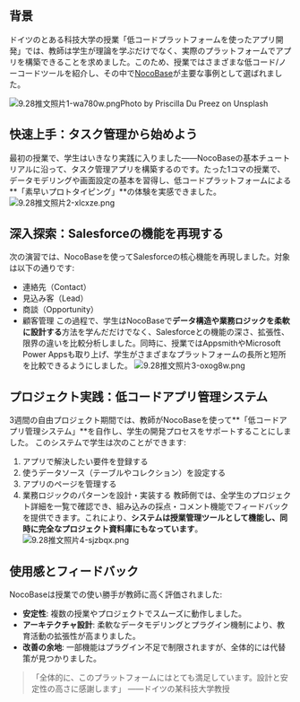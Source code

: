 ## 背景

ドイツのとある科技大学の授業「低コードプラットフォームを使ったアプリ開発」では、教師は学生が理論を学ぶだけでなく、実際のプラットフォームでアプリを構築できることを求めました。このため、授業ではさまざまな低コード/ノーコードツールを紹介し、その中で[NocoBase](http://www.nocobase.com/cn)が主要な事例として選ばれました。


![9.28推文照片1-wa780w.png](https://static-docs.nocobase.com/9.28%E6%8E%A8%E6%96%87%E7%85%A7%E7%89%871-wa780w.png)Photo by Priscilla Du Preez on Unsplash

## 快速上手：タスク管理から始めよう

最初の授業で、学生はいきなり実践に入りました——NocoBaseの基本チュートリアルに沿って、タスク管理アプリを構築するのです。たった1コマの授業で、データモデリングや画面設定の基本を習得し、低コードプラットフォームによる**「素早いプロトタイピング」**の体験を実感できました。
![9.28推文照片2-xlcxze.png](https://static-docs.nocobase.com/9.28%E6%8E%A8%E6%96%87%E7%85%A7%E7%89%872-xlcxze.png)

## 深入探索：Salesforceの機能を再現する

次の演習では、NocoBaseを使ってSalesforceの核心機能を再現しました。対象は以下の通りです:

* 連絡先（Contact）
* 見込み客（Lead）
* 商談（Opportunity）
* 顧客管理
  この過程で、学生はNocoBaseで**データ構造や業務ロジックを柔軟に設計する**方法を学んだだけでなく、Salesforceとの機能の深さ、拡張性、限界の違いを比較分析しました。同時に、授業ではAppsmithやMicrosoft Power Appsも取り上げ、学生がさまざまなプラットフォームの長所と短所を比較できるようにしました。
  ![9.28推文照片3-oxog8w.png](https://static-docs.nocobase.com/9.28%E6%8E%A8%E6%96%87%E7%85%A7%E7%89%873-oxog8w.png)

## プロジェクト実践：低コードアプリ管理システム

3週間の自由プロジェクト期間では、教師がNocoBaseを使って**「低コードアプリ管理システム」**を自作し、学生の開発プロセスをサポートすることにしました。
このシステムで学生は次のことができます:

1. アプリで解決したい要件を登録する
2. 使うデータソース（テーブルやコレクション）を設定する
3. アプリのページを管理する
4. 業務ロジックのパターンを設計・実装する
   教師側では、全学生のプロジェクト詳細を一覧で確認でき、組み込みの採点・コメント機能でフィードバックを提供できます。これにより、**システムは授業管理ツールとして機能し、同時に完全なプロジェクト資料庫にもなっています**。
   ![9.28推文照片4-sjzbqx.png](https://static-docs.nocobase.com/9.28%E6%8E%A8%E6%96%87%E7%85%A7%E7%89%874-sjzbqx.png)

## 使用感とフィードバック

NocoBaseは授業での使い勝手が教師に高く評価されました:

* **安定性**: 複数の授業やプロジェクトでスムーズに動作しました。
* **アーキテクチャ設計**: 柔軟なデータモデリングとプラグイン機制により、教育活動の拡張性が高まりました。
* **改善の余地**: 一部機能はプラグイン不足で制限されますが、全体的には代替策が見つかりました。

> 「全体的に、このプラットフォームにはとても満足しています。設計と安定性の高さに感謝します」
> ——ドイツの某科技大学教授
